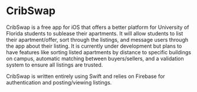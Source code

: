 # CribSwap

CribSwap is a free app for iOS that offers a better platform for University of Florida students to sublease their apartments. It will allow students
to list their apartment/offer, sort through the listings, and message users through the app about their listing. It is currently under development
but plans to have features like sorting listed apartments by distance to specific buildings on campus, automatic matching between buyers/sellers, and a 
validation system to ensure all listings are trusted.

CribSwap is written entirely using Swift and relies on Firebase for authentication and posting/viewing listings.
